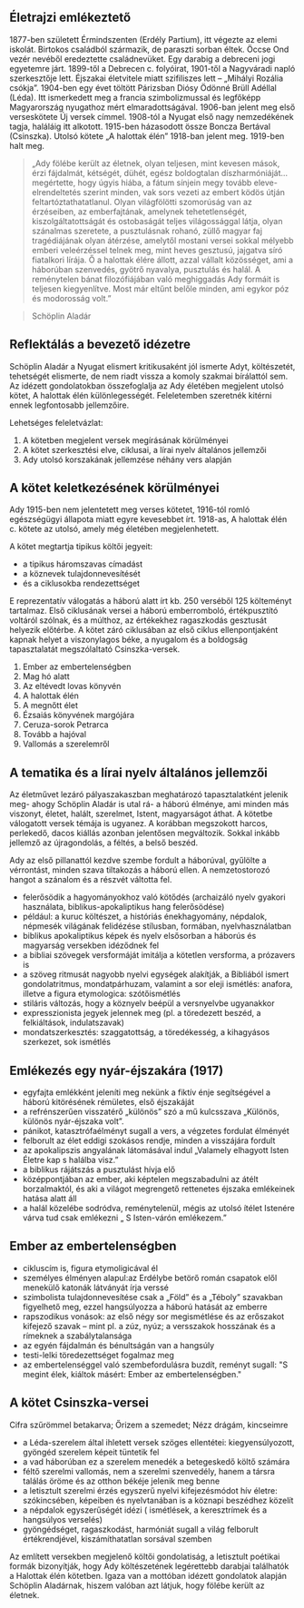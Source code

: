 ## Életrajzi emlékeztető

1877-ben született Érmindszenten (Erdély Partium), itt végezte az elemi iskolát. Birtokos családból származik, de paraszti sorban éltek. Öccse Ond vezér nevéből eredeztette családnevüket. Egy darabig a debreceni jogi egyetemre járt. 1899-től a Debrecen c. folyóirat, 1901-től a Nagyváradi napló szerkesztője lett. Éjszakai életvitele miatt szifiliszes lett – „Mihályi Rozália csókja”. 1904-ben egy évet töltött Párizsban Diósy Ödönné Brüll Adéllal (Léda). Itt ismerkedett meg a francia szimbolizmussal és legfőképp Magyarország nyugathoz mért elmaradottságával. 1906-ban jelent meg első verseskötete Új versek címmel. 1908-tól a Nyugat első nagy nemzedékének tagja, haláláig itt alkotott. 1915-ben házasodott össze Boncza Bertával (Csinszka). Utolsó kötete „A halottak élén” 1918-ban jelent meg. 1919-ben halt meg.

>„Ady fölébe került az életnek, olyan teljesen, mint kevesen mások, érzi fájdalmát, kétségét, dühét, egész boldogtalan díszharmóniáját…megértette, hogy úgyis hiába, a fátum sínjein megy tovább eleve- elrendeltetés szerint minden, vak sors vezeti az embert ködös útján feltartóztathatatlanul. Olyan világfölötti szomorúság van az érzéseiben, az emberfajtának, amelynek tehetetlenségét, kiszolgáltatottságát és ostobaságát teljes világossággal látja, olyan szánalmas szeretete, a pusztulásnak rohanó, züllő magyar faj tragédiájának olyan átérzése, amelytől mostani versei sokkal mélyebb emberi veleérzéssel telnek meg, mint heves gesztusú, jajgatva síró fiatalkori lírája. Ő a halottak élére állott, azzal vállalt közösséget, ami a háborúban szenvedés, gyötrő nyavalya, pusztulás és halál. A reménytelen bánat filozófiájában való meghiggadás Ady formáit is teljesen kiegyenlítve. Most már eltűnt belőle minden, ami egykor póz és modorosság volt.”

>Schöplin Aladár

## Reflektálás a bevezető idézetre

Schöplin Aladár a Nyugat elismert kritikusaként jól ismerte Adyt, költészetét, tehetségét elismerte, de nem riadt vissza a komoly szakmai bírálattól sem. Az idézett gondolatokban összefoglalja az Ady életében megjelent utolsó kötet, A halottak élén különlegességét. Feleletemben szeretnék kitérni ennek legfontosabb jellemzőire.

Lehetséges feleletvázlat:

1. A kötetben megjelent versek megírásának körülményei
2. A kötet szerkesztési elve, ciklusai, a lírai nyelv általános jellemzői
3. Ady utolsó korszakának jellemzése néhány vers alapján

## A kötet keletkezésének körülményei

Ady 1915-ben nem jelentetett meg verses kötetet, 1916-tól romló egészségügyi állapota miatt egyre kevesebbet írt. 1918-as, A halottak élén c. kötete az utolsó, amely még életében megjelenhetett.

A kötet megtartja tipikus költői jegyeit:
 - a tipikus háromszavas címadást
 - a köznevek tulajdonnevesítését
 - és a ciklusokba rendezettséget

E reprezentatív válogatás a háború alatt írt kb. 250 verséből 125 költeményt tartalmaz. Első ciklusának versei a háború emberromboló, értékpusztító voltáról szólnak, és a múlthoz, az értékekhez ragaszkodás gesztusát helyezik előtérbe. A kötet záró ciklusában az első ciklus ellenpontjaként kapnak helyet a viszonylagos béke, a nyugalom és a boldogság tapasztalatát megszólaltató Csinszka-versek.

1. Ember az embertelenségben
2. Mag hó alatt
3. Az eltévedt lovas könyvén
4. A halottak élén
5. A megnőtt élet
6. Ézsaiás könyvének margójára
7. Ceruza-sorok Petrarca
8. Tovább a hajóval
9. Vallomás a szerelemről

## A tematika és a lírai nyelv általános jellemzői

Az életművet lezáró pályaszakaszban meghatározó tapasztalatként jelenik meg- ahogy Schöplin Aladár is utal rá- a háború élménye, ami minden más viszonyt, életet, halált, szerelmet, Istent, magyarságot áthat. A kötetbe válogatott versek témája is ugyanez. A korábban megszokott harcos, perlekedő, dacos kiállás azonban jelentősen megváltozik. Sokkal inkább jellemző az újragondolás, a féltés, a belső beszéd.

Ady az első pillanattól kezdve szembe fordult a háborúval, gyűlölte a vérrontást, minden szava tiltakozás a háború ellen. A nemzetostorozó hangot a szánalom és a részvét váltotta fel.

 - felerősödik a hagyományokhoz való kötődés (archaizáló nyelv gyakori használata, biblikus-apokaliptikus hang felerősödése)
 - például: a kuruc költészet, a históriás énekhagyomány, népdalok, népmesék világának felidézése stílusban, formában, nyelvhasználatban
 - biblikus apokaliptikus képek és nyelv elsősorban a háborús és magyarság versekben idéződnek fel
 - a bibliai szövegek versformáját imitálja a kötetlen versforma, a prózavers is
 - a szöveg ritmusát nagyobb nyelvi egységek alakítják, a Bibliából ismert gondolatritmus, mondatpárhuzam, valamint a sor eleji ismétlés: anafora, illetve a figura etymologica: szótőismétlés
 - stiláris változás, hogy a köznyelv beépül a versnyelvbe ugyanakkor
 - expresszionista jegyek jelennek meg (pl. a töredezett beszéd, a felkiáltások, indulatszavak)
 - mondatszerkesztés: szaggatottság, a töredékesség, a kihagyásos szerkezet, sok ismétlés

## Emlékezés egy nyár-éjszakára (1917)

 - egyfajta emlékként jeleníti meg nekünk a fiktív énje segítségével a háború kitörésének rémületes, első éjszakáját
 - a refrénszerűen visszatérő „különös” szó a mű kulcsszava „Különös, különös nyár-éjszaka volt”.
 - pánikot, katasztrófaélményt sugall a vers, a végzetes fordulat élményét
 - felborult az élet eddigi szokásos rendje, minden a visszájára fordult
 - az apokalipszis angyalának látomásával indul „Valamely elhagyott Isten Életre kap s halálba visz.”
 - a biblikus rájátszás a pusztulást hívja elő
 - középpontjában az ember, aki képtelen megszabadulni az átélt borzalmaktól, és aki a világot megrengető rettenetes éjszaka emlékeinek hatása alatt áll
 - a halál közelébe sodródva, reménytelenül, mégis az utolsó ítélet Istenére várva tud csak emlékezni „ S Isten-várón emlékezem.”

## Ember az embertelenségben

 - cikluscím is, figura etymoligicával él
 - személyes élményen alapul:az Erdélybe betörő román csapatok elől menekülő katonák látványát írja verssé
 - szimbolista tulajdonnevesítése csak a „Föld” és a „Téboly” szavakban figyelhető meg, ezzel hangsúlyozza a háború hatását az emberre
 - rapszodikus vonások: az első négy sor megismétlése és az erőszakot kifejező szavak – mint pl. a zúz, nyúz; a versszakok hosszának és a rímeknek a szabálytalansága
 - az egyén fájdalmán  és bénultságán van a hangsúly
 - testi-lelki töredezettséget fogalmaz meg
 - az embertelenséggel való szembefordulásra buzdít, reményt sugall: "S megint élek, kiáltok másért: Ember az embertelenségben."

## A kötet Csinszka-versei

Cifra szűrömmel betakarva;
Őrizem a szemedet;
Nézz drágám, kincseimre

 - a Léda-szerelem által ihletett versek szöges ellentétei: kiegyensúlyozott, gyöngéd szerelem képeit tüntetik fel
 - a vad háborúban ez a szerelem menedék a betegeskedő költő számára
 - féltő szerelmi vallomás, nem a szerelmi szenvedély, hanem a társra találás öröme és az otthon békéje jelenik meg benne
 - a letisztult szerelmi érzés egyszerű nyelvi kifejezésmódot hív életre: szókincsében, képeiben és nyelvtanában is a köznapi beszédhez közelít
 - a népdalok egyszerűségét idézi ( ismétlések, a keresztrímek és a hangsúlyos verselés)
 - gyöngédséget, ragaszkodást, harmóniát sugall a világ felborult értékrendjével, kiszámíthatatlan sorsával szemben

Az említett versekben megjelenő költői gondolatiság, a letisztult poétikai formák bizonyítják, hogy Ady költészetének legérettebb darabjai találhatók a Halottak élén kötetben. Igaza van a mottóban idézett gondolatok alapján Schöplin Aladárnak, hiszem valóban azt látjuk, hogy fölébe került az életnek.
